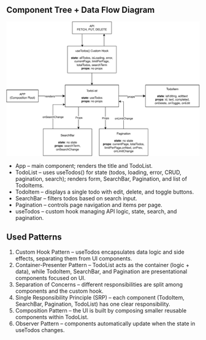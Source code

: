 ## Component Tree + Data Flow Diagram
![Component Diagram](./Diagram.svg)

- App – main component; renders the title and TodoList.
- TodoList – uses useTodos() for state (todos, loading, error, CRUD, pagination, search); renders form, SearchBar, Pagination, and list of TodoItems.
- TodoItem – displays a single todo with edit, delete, and toggle buttons.
- SearchBar – filters todos based on search input.
- Pagination – controls page navigation and items per page.
- useTodos – custom hook managing API logic, state, search, and pagination.

## Used Patterns
1. Custom Hook Pattern – useTodos encapsulates data logic and side effects, separating them from UI components.
2. Container-Presenter Pattern – TodoList acts as the container (logic + data), while TodoItem, SearchBar, and Pagination are presentational components focused on UI.
3. Separation of Concerns – different responsibilities are split among components and the custom hook.
4. Single Responsibility Principle (SRP) – each component (TodoItem, SearchBar, Pagination, TodoList) has one clear responsibility.
5. Composition Pattern – the UI is built by composing smaller reusable components within TodoList.
6. Observer Pattern – components automatically update when the state in useTodos changes.